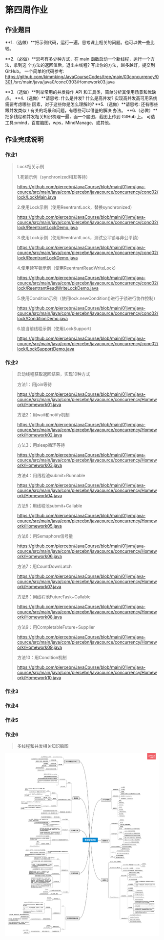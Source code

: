 # 第四周作业

## 作业题目

**1.（选做）**把示例代码，运行一遍，思考课上相关的问题。也可以做一些比较。

**2.（必做）**思考有多少种方式，在 main 函数启动一个新线程，运行一个方法，拿到这
个方法的返回值后，退出主线程? 写出你的方法，越多越好，提交到 GitHub。
一个简单的代码参考: [ https://github.com/kimmking/JavaCourseCodes/tree/main/03concurrency/0301 ](https://github.com/kimmking/JavaCourseCodes/tree/main/03concurrency/0301)/src/main/java/java0/conc0303/Homework03.java

**3.（选做）**列举常用的并发操作 API 和工具类，简单分析其使用场景和优缺点。
**4.（选做）**请思考: 什么是并发? 什么是高并发? 实现高并发高可用系统需要考虑哪些 因素，对于这些你是怎么理解的?
**5.（选做）**请思考: 还有哪些跟并发类似 / 有关的场景和问题，有哪些可以借鉴的解决 办法。
**6.（必做）**把多线程和并发相关知识梳理一遍，画一个脑图，截图上传到 GitHub 上。 可选工具:xmind，百度脑图，wps，MindManage，或其他。

## 作业完成说明

### 作业1

> Lock相关示例
>
> 1.死锁示例（synchronized相互等待）
>
> https://github.com/piercebn/JavaCourse/blob/main/01jvm/java-cource/src/main/java/com/piercebn/javacource/concurrency/conc02/lock/LockMain.java
>
> 2.使用Lock示例（使用ReentrantLock，替换synchronized）
>
> https://github.com/piercebn/JavaCourse/blob/main/01jvm/java-cource/src/main/java/com/piercebn/javacource/concurrency/conc02/lock/ReentrantLockDemo.java
>
> 3.使用Lock示例（使用ReentrantLock，测试公平锁与非公平锁）
>
> https://github.com/piercebn/JavaCourse/blob/main/01jvm/java-cource/src/main/java/com/piercebn/javacource/concurrency/conc02/lock/ReentrantLockDemo.java
>
> 4.使用读写锁示例（使用ReentrantReadWriteLock）
>
> https://github.com/piercebn/JavaCourse/blob/main/01jvm/java-cource/src/main/java/com/piercebn/javacource/concurrency/conc02/lock/ReentrantReadWriteLockDemo.java
>
> 5.使用Condition示例（使用lock.newCondition()进行子锁进行协作控制）
>
> https://github.com/piercebn/JavaCourse/blob/main/01jvm/java-cource/src/main/java/com/piercebn/javacource/concurrency/conc02/lock/ConditionDemo.java
>
> 6.锁当前线程示例（使用LockSupport）
>
> https://github.com/piercebn/JavaCourse/blob/main/01jvm/java-cource/src/main/java/com/piercebn/javacource/concurrency/conc02/lock/LockSupportDemo.java



### 作业2

> 启动线程获取返回结果，实现10种方式
>
> 方法1：用join等待
>
> https://github.com/piercebn/JavaCourse/blob/main/01jvm/java-cource/src/main/java/com/piercebn/javacource/concurrency/Homework/Homework01.java
>
> 方法2：用wait和notify机制
>
> https://github.com/piercebn/JavaCourse/blob/main/01jvm/java-cource/src/main/java/com/piercebn/javacource/concurrency/Homework/Homework02.java
>
> 方法3：用sleep循环等待
>
> https://github.com/piercebn/JavaCourse/blob/main/01jvm/java-cource/src/main/java/com/piercebn/javacource/concurrency/Homework/Homework03.java
>
> 方法4：用线程池submit+Runnable
>
> https://github.com/piercebn/JavaCourse/blob/main/01jvm/java-cource/src/main/java/com/piercebn/javacource/concurrency/Homework/Homework04.java
>
> 方法5：用线程池submit+Callable
>
> https://github.com/piercebn/JavaCourse/blob/main/01jvm/java-cource/src/main/java/com/piercebn/javacource/concurrency/Homework/Homework05.java
>
> 方法6：用Semaphore信号量
>
> https://github.com/piercebn/JavaCourse/blob/main/01jvm/java-cource/src/main/java/com/piercebn/javacource/concurrency/Homework/Homework06.java
>
> 方法7：用CountDownLatch
>
> https://github.com/piercebn/JavaCourse/blob/main/01jvm/java-cource/src/main/java/com/piercebn/javacource/concurrency/Homework/Homework07.java
>
> 方法8：用线程池FutureTask+Callable
>
> https://github.com/piercebn/JavaCourse/blob/main/01jvm/java-cource/src/main/java/com/piercebn/javacource/concurrency/Homework/Homework08.java
>
> 方法9：用CompletableFuture+Supplier
>
> https://github.com/piercebn/JavaCourse/blob/main/01jvm/java-cource/src/main/java/com/piercebn/javacource/concurrency/Homework/Homework09.java
>
> 方法10：用Condition机制
>
> https://github.com/piercebn/JavaCourse/blob/main/01jvm/java-cource/src/main/java/com/piercebn/javacource/concurrency/Homework/Homework10.java

### 作业3



### 作业4



### 作业5



### 作业6

> 多线程和并发相关知识脑图

![concurrency](03concurreny/images/concurrency.png)



